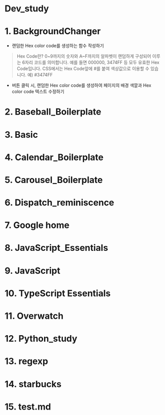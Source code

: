 # Dev_study

# 1. BackgroundChanger
- 랜덤한 Hex color code를 생성하는 함수 작성하기
> Hex Code란?
> 0~9까지의 숫자와 A~F까지의 알파벳이 랜덤하게 구성되어 이루는 6자리 코드를 의미합니다. 예를 들면 000000, 3474FF 등 모두 유효한 Hex Code입니다. CSS에서는 Hex Code앞에 #를 붙여 색상값으로 이용할 수 있습니다.
> 예) #3474FF
- 버튼 클릭 시, 랜덤한 Hex color code를 생성하여 페이지의 배경 색깔과 Hex color code 텍스트 수정하기

# 2. Baseball_Boilerplate

# 3. Basic

# 4. Calendar_Boilerplate

# 5. Carousel_Boilerplate

# 6. Dispatch_reminiscence

# 7. Google home

# 8. JavaScript_Essentials

# 9. JavaScript

# 10. TypeScript Essentials

# 11. Overwatch

# 12. Python_study

# 13. regexp 

# 14. starbucks

# 15. test.md
